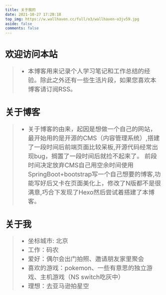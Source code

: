 ```yaml
---
title: 关于我的
date: 2021-10-27 17:28:18
top_img: https://w.wallhaven.cc/full/o3/wallhaven-o3jv59.jpg
aside: false
comments: false
---
```


# 欢迎访问本站
> <ul style="font-size: 1.4em; "><li>本博客用来记录个人学习笔记和工作总结的经验。除此之外还有一些生活片段，如果您喜欢本博客请订阅RSS。</li></ul>
# 关于博客
> <ul  style="font-size: 1.4em;"> <li>关于博客的由来，起因是想做一个自己的网站，最开始用的是开源的CMS（内容管理系统）,搭建了一段时间后前端页面比较呆板,开源代码经常出现bug，搁置了一段时间后就捡不起来了。 前段时间决定放弃CMS自己用空余时间使用SpringBoot+bootstrap写一个自己想要的博客,功能写好后又卡在页面美化上，修改了N版都不是很满意,巧合下发现了Hexo然后尝试着搭建了本博客。</li></ul>
# 关于我
> <ul style="font-size: 1.4em;"><li>坐标城市: 北京 </li><li>工作：码农</li><Li>爱好：偶尔会出门拍照、邀请朋友家里聚会</Li><Li>喜欢的游戏：pokemon、一些有意思的独立游戏、主机游戏（NS switch吃灰中）</Li><li>理想：去亚马逊拍星空</li><ul/>
